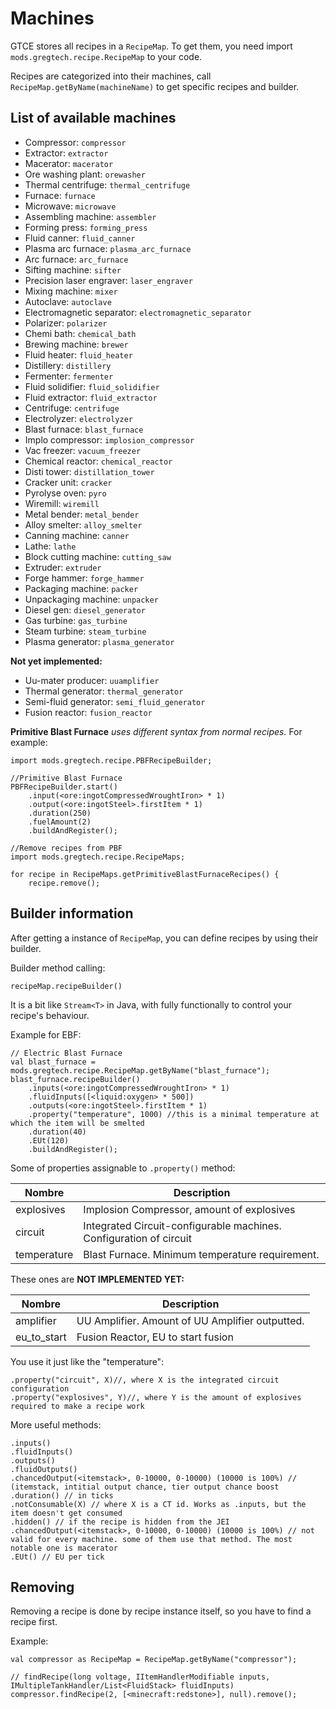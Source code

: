 # Machines

GTCE stores all recipes in a `RecipeMap`. To get them, you need import `mods.gregtech.recipe.RecipeMap` to your code.

Recipes are categorized into their machines, call `RecipeMap.getByName(machineName)` to get specific recipes and builder.

## List of available machines

-   Compressor: `compressor`
-   Extractor: `extractor`
-   Macerator: `macerator`
-   Ore washing plant: `orewasher`
-   Thermal centrifuge: `thermal_centrifuge`
-   Furnace: `furnace`
-   Microwave: `microwave`
-   Assembling machine: `assembler`
-   Forming press: `forming_press`
-   Fluid canner: `fluid_canner`
-   Plasma arc furnace: `plasma_arc_furnace`
-   Arc furnace: `arc_furnace`
-   Sifting machine: `sifter`
-   Precision laser engraver: `laser_engraver`
-   Mixing machine: `mixer`
-   Autoclave: `autoclave`
-   Electromagnetic separator: `electromagnetic_separator`
-   Polarizer: `polarizer`
-   Chemi bath: `chemical_bath`
-   Brewing machine: `brewer`
-   Fluid heater: `fluid_heater`
-   Distillery: `distillery`
-   Fermenter: `fermenter`
-   Fluid solidifier: `fluid_solidifier`
-   Fluid extractor: `fluid_extractor`
-   Centrifuge: `centrifuge`
-   Electrolyzer: `electrolyzer`
-   Blast furnace: `blast_furnace`
-   Implo compressor: `implosion_compressor`
-   Vac freezer: `vacuum_freezer`
-   Chemical reactor: `chemical_reactor`
-   Disti tower: `distillation_tower`
-   Cracker unit: `cracker`
-   Pyrolyse oven: `pyro`
-   Wiremill: `wiremill`
-   Metal bender: `metal_bender`
-   Alloy smelter: `alloy_smelter`
-   Canning machine: `canner`
-   Lathe: `lathe`
-   Block cutting machine: `cutting_saw`
-   Extruder: `extruder`
-   Forge hammer: `forge_hammer`
-   Packaging machine: `packer`
-   Unpackaging machine: `unpacker`
-   Diesel gen: `diesel_generator`
-   Gas turbine: `gas_turbine`
-   Steam turbine: `steam_turbine`
-   Plasma generator: `plasma_generator`

**Not yet implemented:**

-   Uu-mater producer: `uuamplifier`
-   Thermal generator: `thermal_generator`
-   Semi-fluid generator: `semi_fluid_generator`
-   Fusion reactor: `fusion_reactor`

**Primitive Blast Furnace** _uses different syntax from normal recipes._ For example:

```zenscript
import mods.gregtech.recipe.PBFRecipeBuilder;

//Primitive Blast Furnace
PBFRecipeBuilder.start()
    .input(<ore:ingotCompressedWroughtIron> * 1)
    .output(<ore:ingotSteel>.firstItem * 1)
    .duration(250)
    .fuelAmount(2)
    .buildAndRegister();

//Remove recipes from PBF
import mods.gregtech.recipe.RecipeMaps;

for recipe in RecipeMaps.getPrimitiveBlastFurnaceRecipes() {
    recipe.remove();
```

## Builder information

After getting a instance of `RecipeMap`, you can define recipes by using their builder.

Builder method calling:

```zenscript
recipeMap.recipeBuilder()
```

It is a bit like `Stream<T>` in Java, with fully functionally to control your recipe's behaviour.

Example for EBF:

```zenscript
// Electric Blast Furnace
val blast_furnace = mods.gregtech.recipe.RecipeMap.getByName("blast_furnace");
blast_furnace.recipeBuilder()
    .inputs(<ore:ingotCompressedWroughtIron> * 1)
    .fluidInputs([<liquid:oxygen> * 500])
    .outputs(<ore:ingotSteel>.firstItem * 1)
    .property("temperature", 1000) //this is a minimal temperature at which the item will be smelted
    .duration(40)
    .EUt(120)
    .buildAndRegister();
```

Some of properties assignable to `.property()` method:

| Nombre      | Description                                                        |
| ----------- | ------------------------------------------------------------------ |
| explosives  | Implosion Compressor, amount of explosives                         |
| circuit     | Integrated Circuit-configurable machines. Configuration of circuit |
| temperature | Blast Furnace. Minimum temperature requirement.                    |

These ones are **NOT IMPLEMENTED YET:**

| Nombre        | Description                                     |
| ------------- | ----------------------------------------------- |
| amplifier     | UU Amplifier. Amount of UU Amplifier outputted. |
| eu_to_start | Fusion Reactor, EU to start fusion              |

You use it just like the "temperature":

```zenscript
.property("circuit", X)//, where X is the integrated circuit configuration
.property("explosives", Y)//, where Y is the amount of explosives required to make a recipe work
```

More useful methods:

```zenscript
.inputs()
.fluidInputs()
.outputs()
.fluidOutputs()
.chancedOutput(<itemstack>, 0-10000, 0-10000) (10000 is 100%) // (itemstack, intitial output chance, tier output chance boost
.duration() // in ticks
.notConsumable(X) // where X is a CT id. Works as .inputs, but the item doesn't get consumed
.hidden() // if the recipe is hidden from the JEI
.chancedOutput(<itemstack>, 0-10000, 0-10000) (10000 is 100%) // not valid for every machine. some of them use that method. The most notable one is macerator
.EUt() // EU per tick
```

## Removing

Removing a recipe is done by recipe instance itself, so you have to find a recipe first.

Example:

```zenscript
val compressor as RecipeMap = RecipeMap.getByName("compressor");

// findRecipe(long voltage, IItemHandlerModifiable inputs, IMultipleTankHandler/List<FluidStack> fluidInputs)
compressor.findRecipe(2, [<minecraft:redstone>], null).remove();
```
